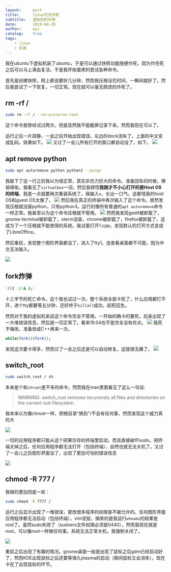 ```yaml
---
layout:		post
title:		linux花式作死
subtitle:	虚拟机的作用
date:		2019-04-29
author:		wyj
catalog:	true
tags:
    - linux
    - 乱搞
---
```


我在ubuntu下虚拟机装了ubuntu，于是可以通过快照功能随便作死，因为作完死之后可以马上满血复活。于是我开始蛋疼的尝试各种命令。

首先是创建快照，网上都说要好几分钟，然而我压根没花时间，一瞬间就好了。然后我尝试了一下恢复，一切正常。现在就可以毫无顾虑的作死了。

rm -rf /
--
```bash
sudo rm -rf / --no-preserve-root
```

这个命令我曾经试过两次，但是显然我不能截屏记录下来。然而我现在可以了。

运行之后一片寂静，一会之后开始出现错误。左边的dock消失了，上面的中文变成乱码。效果如下。
![](https://i.loli.net/2019/04/29/5cc6aec226abb.png
)
又过了一会儿所有打开的窗口都自动没了，如下。
![](https://i.loli.net/2019/04/29/5cc6aec2993d6.png
)

apt remove python
--
```bash
sudo apt autoremove python python3 --purge
```
我敲下了这一行之前我以为很正常，其实杀伤力巨大的命令。准备回车的时候，佛祖保佑，我看见了`virtualbox`一词，然后我顿悟**我刚才不小心打开的是Host OS的终端**，我差一点就要再次重装系统了。我输入`n`，长出一口气。这都怪我的host OS和guest OS太像了。
![](https://i.loli.net/2019/04/29/5cc6aec23f8bd.png
)
然后我在真正的终端中再次输入了这个命令。居然发现压根就没装python，只有python3。运行的像所有普通的`apt autoremove`命令一样正常。我甚至以为这个命令压根就不管用。
![](https://i.loli.net/2019/04/29/5cc6aec2d5aed.png
)
然而我发现gedit被卸载了，gnome-terminal被卸载了，xterm没装，chrome被卸载了，firefox被卸载了，这成为了一个压根就不能使用的系统。我试着打开1.cpp，发现默认的打开方式变成了LibreOffice。

然后重启，发现整个图形界面都没了，进入了tty1。连查看桌面都不可能，因为中文无法输入。

![](https://i.loli.net/2019/04/29/5cc6aec0d6b5f.png
)

fork炸弹
--
```bash
:(){ :|:& };:
```
十三字节的死亡命令。这个我也试过一次，整个系统全部卡死了，什么应用都打不开，进个tty都要等五分钟，还好终于`killall`成功，起死回生。

然而对于我的虚拟机来说这个命令完全不管用。一开始的确卡的要死，后来出现了一大堆错误信息，然后就一切正常了。看来19.04也不是完全没有优点。
![](https://i.loli.net/2019/04/29/5cc6aec2ab38d.png
)
我死不悔改，准备改成C++再来一次。
```bash
while(fork())fork();
```
发现这次要卡得多，然而过了一会之后还是可以自动修复。这就很无趣了。
![](https://i.loli.net/2019/04/29/5cc6b3602c967.png)

switch_root
--
```bash
sudo switch_root / sh
```
本来是个和`chroot`差不多的命令，然而我在man里面看见了这么一句话:
> WARNING:  switch_root  removes recursively all files and directories on  
       the current root filesystem.

我本来以为像chroot一样，把根目录"换到"/不会有任何事，然而发现这个威力真的大

![](https://i.loli.net/2019/05/08/5cd2dbf89d8e8.png
)

一切的应用程序都只能从这个硕果仅存的终端里启动，而且直接破坏sudo。把终端关掉之后，任何应用程序都无法打开（包括终端），自然也就无法关机了。又过了一会儿之后图形界面没了，出现了更加可怕的错误信息

![](https://i.loli.net/2019/05/08/5cd2dca281909.png
)

chmod -R 777 /
--
我做的更加彻底一些：
```bash
sudo chmod -R 7777 /
```
运行之后显示出现了一堆错误，更改很多程序的权限是不被允许的。任何图形界面应用程序都无法启动（包括终端），vim坚挺，搞笑的是我运行`whoami`的结果是root了。虽然sudo失效了（sudoers文件权限必须是0440），然而我现在就是root，可以像root一样做任何事。系统无法正常关机，我强制关闭了。

![](https://i.loli.net/2019/06/27/5d14ccd3f026f87102.png
)

重启之后出现了有趣的情况。gnome桌面一般是出现了鼠标之后gdm已经启动好了，然而KDE出现鼠标之后还要等很久plasma的启动（期间鼠标又会消失），现在卡在了出现鼠标的环节。

